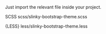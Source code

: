 Just import the relevant file inside your project.

SCSS
scss/slinky-bootstrap-theme.scss

{LESS}
less/slinky-bootstrap-theme.less